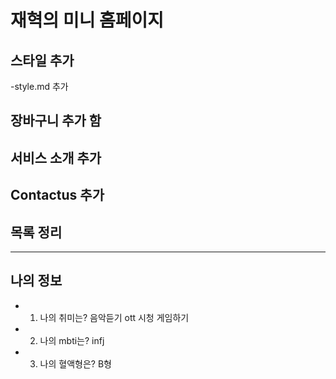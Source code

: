 # 재혁의 미니 홈페이지

## 스타일 추가
-style.md 추가

## 장바구니 추가 함

## 서비스 소개 추가

## Contactus 추가

## 목록 정리
---
## 나의 정보
- 1. 나의 취미는? 음악듣기 ott 시청 게임하기
- 2. 나의 mbti는? infj
- 3. 나의 혈액형은? B형